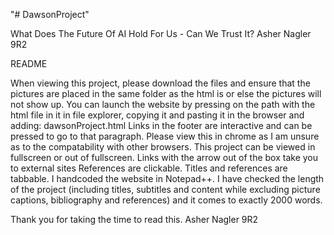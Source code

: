 "# DawsonProject" 

What Does The Future Of AI Hold For Us - Can We Trust It?
Asher Nagler 9R2

README

When viewing this project, please download the files and ensure that the pictures are placed in the same folder as the html is or else the pictures will not show up.
You can launch the website by pressing on the path with the html file in it in file explorer, copying it and pasting it in the browser and adding: dawsonProject.html
Links in the footer are interactive and can be pressed to go to that paragraph.
Please view this in chrome as I am unsure as to the compatability with other browsers.
This project can be viewed in fullscreen or out of fullscreen.
Links with the arrow out of the box take you to external sites
References are clickable.
Titles and references are tabbable.
I handcoded the website in Notepad++.
I have checked the length of the project (including titles, subtitles and content while excluding picture captions, bibliography and references) and it comes to exactly 2000 words.

Thank you for taking the time to read this.
Asher Nagler
9R2

